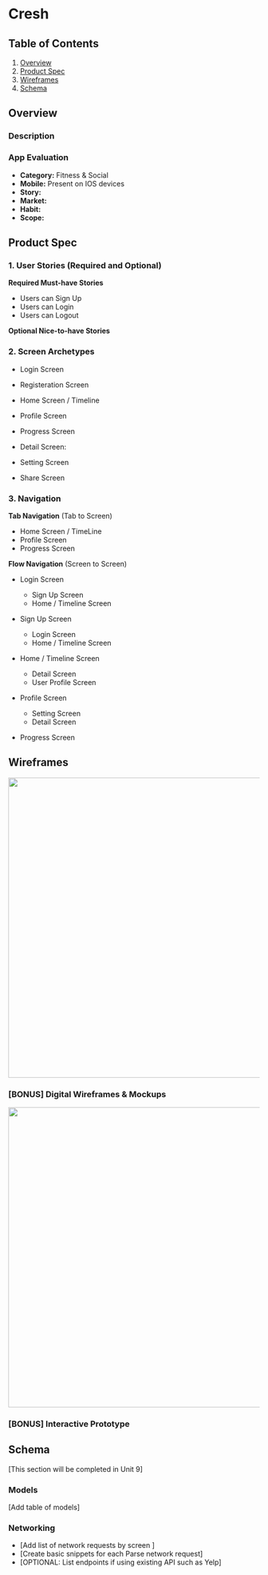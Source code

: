 # Cresh

## Table of Contents
1. [Overview](#Overview)
1. [Product Spec](#Product-Spec)
1. [Wireframes](#Wireframes)
2. [Schema](#Schema)

## Overview
### Description




### App Evaluation

- **Category:** Fitness & Social
- **Mobile:** Present on IOS devices
- **Story:** 
- **Market:** 
- **Habit:** 
- **Scope:** 

## Product Spec

### 1. User Stories (Required and Optional)

**Required Must-have Stories**

* Users can Sign Up
* Users can Login
* Users can Logout


**Optional Nice-to-have Stories**



### 2. Screen Archetypes

* Login Screen
  

* Registeration Screen
  
  
* Home Screen / Timeline
  
  
* Profile Screen
  
* Progress Screen
  
 
* Detail Screen:
  
* Setting Screen
  
* Share Screen
 

### 3. Navigation

**Tab Navigation** (Tab to Screen)

* Home Screen / TimeLine
* Profile Screen
* Progress Screen

**Flow Navigation** (Screen to Screen)

* Login Screen
  * Sign Up Screen
  * Home / Timeline Screen

* Sign Up Screen
  * Login Screen
  * Home / Timeline Screen
  
* Home / Timeline Screen
  * Detail Screen
  * User Profile Screen
 
* Profile Screen
  * Setting Screen
  * Detail Screen
  
* Progress Screen

## Wireframes

<img src="" width=600>

### [BONUS] Digital Wireframes & Mockups
<img src = "" width=600>


### [BONUS] Interactive Prototype

## Schema 
[This section will be completed in Unit 9]
### Models
[Add table of models]
### Networking
- [Add list of network requests by screen ]
- [Create basic snippets for each Parse network request]
- [OPTIONAL: List endpoints if using existing API such as Yelp]
